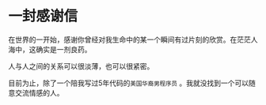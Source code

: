 # 一封感谢信

在世界的一开始，感谢你曾经对我生命中的某一个瞬间有过片刻的欣赏。在茫茫人海中，这确实是一剂良药。























人与人之间的关系可以很淡薄，也可以很紧密。

目前为止，除了一个陪我写过5年代码的`美国华裔男程序员` 。我就没找到一个可以随意交流情感的人。



